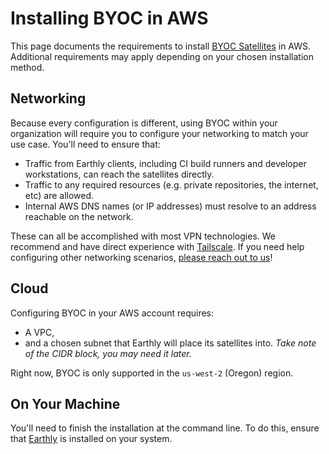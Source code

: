 # Installing BYOC in AWS 

This page documents the requirements to install [BYOC Satellites](../byoc.md) in AWS. Additional requirements may apply depending on your chosen installation method.

## Networking
Because every configuration is different, using BYOC within your organization will require you to configure your networking to match your use case. You'll need to ensure that:

* Traffic from Earthly clients, including CI build runners and developer workstations, can reach the satellites directly.
* Traffic to any required resources (e.g. private repositories, the internet, etc) are allowed. 
* Internal AWS DNS names (or IP addresses) must resolve to an address reachable on the network.

These can all be accomplished with most VPN technologies. We recommend and have direct experience with [Tailscale](../vpn/tailscale.md). If you need help configuring other networking scenarios, [please reach out to us](https://earthly.dev/slack)!

## Cloud
Configuring BYOC in your AWS account requires:

* A VPC, 
* and a chosen subnet that Earthly will place its satellites into. *Take note of the CIDR block, you may need it later.*

Right now, BYOC is only supported in the `us-west-2` (Oregon) region.

## On Your Machine
You'll need to finish the installation at the command line. To do this, ensure that [Earthly](https://earthly.dev/get-earthly) is installed on your system.
